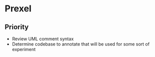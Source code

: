 # Prexel

## Priority
* Review UML comment syntax
* Determine codebase to annotate that will be used for some sort of experiment
